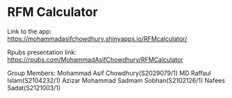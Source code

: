 # RFM Calculator

Link to the app: https://mohammadasifchowdhury.shinyapps.io/RFMcalculator/

Rpubs presentation link: https://rpubs.com/MohammadAsifChowdhury/RFMCalculator

Group Members:
Mohammad Asif Chowdhury(S2029079/1)
MD Raffaul Islam(S2104232/1)
Azizar Mohammad Sadmam Sobhan(S2102126/1)
Nafees Sadat(S2121003/1) 
